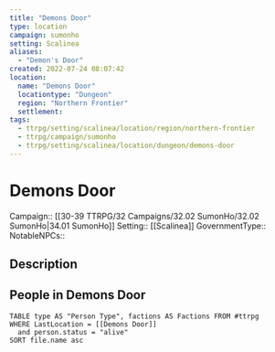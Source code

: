 ```yaml
---
title: "Demons Door"
type: location
campaign: sumonho
setting: Scalinea
aliases:
  - "Demon's Door"
created: 2022-07-24 08:07:42
location:
  name: "Demons Door"
  locationtype: "Dungeon"
  region: "Northern Frontier"
  settlement: 
tags:
  - ttrpg/setting/scalinea/location/region/northern-frontier
  - ttrpg/campaign/sumonho
  - ttrpg/setting/scalinea/location/dungeon/demons-door
---
```

# Demons Door

Campaign:: [[30-39 TTRPG/32 Campaigns/32.02 SumonHo/32.02 SumonHo|34.01 SumonHo]]
Setting:: [[Scalinea]]
GovernmentType::
NotableNPCs::

## Description



## People in Demons Door

```dataview
TABLE type AS "Person Type", factions AS Factions FROM #ttrpg 
WHERE LastLocation = [[Demons Door]]
  and person.status = "alive"
SORT file.name asc
```



